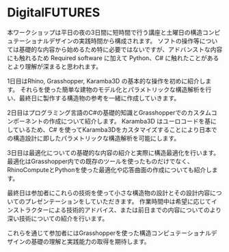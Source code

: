 # DigitalFUTURES

本ワークショップは平日の夜の3日間に短時間で行う講座と土曜日の構造コンピュテーショナルデザインの実践時間から構成されます。
ソフトの操作等については基礎的な内容から始めるため特に必要ではないですが、アドバンストな内容にも触れるため Required software に加えて Python、C# に触れたことがあるとより理解が深まると思われます。

1日目はRhino, Grasshopper, Karamba3D の基本的な操作を初めに紹介します。
それらを使った簡単な建物のモデル化とパラメトリックな構造解析を行い、最終日に製作する構造物の参考を一緒に作成していきます。

2日目はプログラミング言語のC#の基礎的知識とGrasshopperでのカスタムコンポーネントの作成について紹介します。
Karamba3D はユーロコードを基にしているため、C# を使ってKaramba3Dをカスタマイズすることにより日本での構造設計に即したパラメトリックな構造解析を可能にします。

3日目は最適化についての基礎的な内容の紹介と実際に構造最適化を行います。
最適化はGrasshopper内での既存のツールを使ったものだけでなく、RhinoComputeとPythonを使った最適化や応答曲面の作成についても紹介します。

最終日は参加者にこれらの技術を使って小さな構造物の設計とその設計内容についてのプレゼンテーションをしていただきます。
作業時間中は希望に応じてインストラクターによる技術的アドバイス、または前日までの内容についてのより深い技術についての紹介を行います。

これらを通じて参加者にはGrasshopperを使った構造コンピュテーショナルデザインの基礎の理解と実践能力の取得を期待します。
